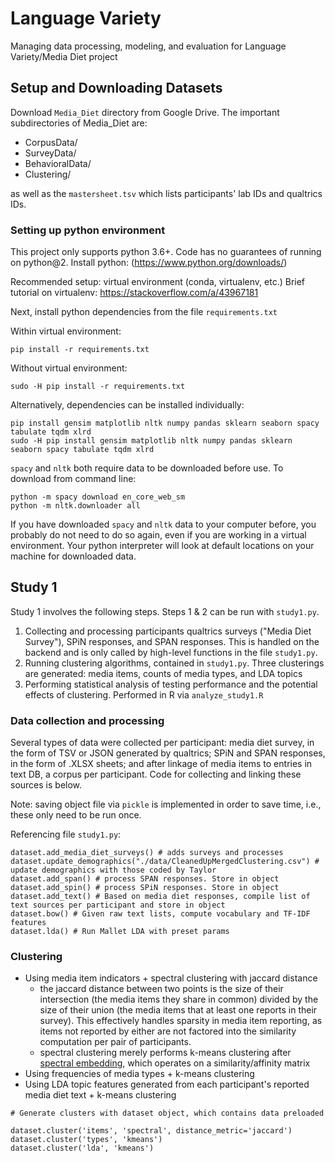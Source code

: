 # Language Variety

Managing data processing, modeling, and evaluation for Language Variety/Media Diet project

## Setup and Downloading Datasets

Download `Media_Diet` directory from Google Drive. The important subdirectories of Media_Diet are:

* CorpusData/
* SurveyData/
* BehavioralData/
* Clustering/

as well as the `mastersheet.tsv` which lists participants' lab IDs and qualtrics IDs.

### Setting up python environment

This project only supports python 3.6+. Code has no guarantees of running on python@2. Install python: (https://www.python.org/downloads/)

Recommended setup: virtual environment (conda, virtualenv, etc.) 
Brief tutorial on virtualenv: https://stackoverflow.com/a/43967181

Next, install python dependencies from the file `requirements.txt`

Within virtual environment:

```
pip install -r requirements.txt
```

Without virtual environment:

```
sudo -H pip install -r requirements.txt

```

Alternatively, dependencies can be installed individually:
```
pip install gensim matplotlib nltk numpy pandas sklearn seaborn spacy tabulate tqdm xlrd
sudo -H pip install gensim matplotlib nltk numpy pandas sklearn seaborn spacy tabulate tqdm xlrd
```

`spacy` and `nltk` both require data to be downloaded before use. To download from command line:
```
python -m spacy download en_core_web_sm
python -m nltk.downloader all
```

If you have downloaded `spacy` and `nltk` data to your computer before, you probably do not need to do so again, even if you are working in a virtual environment. Your python interpreter will look at default locations on your machine for downloaded data.


## Study 1

Study 1 involves the following steps. Steps 1 & 2 can be run with `study1.py`.

1. Collecting and processing participants qualtrics surveys ("Media Diet Survey"), SPiN responses, and SPAN responses. This is handled on the backend and is only called by high-level functions in the file `study1.py`. 
2. Running clustering algorithms, contained in `study1.py`. Three clusterings are generated: media items, counts of media types, and LDA topics
3. Performing statistical analysis of testing performance and the potential effects of clustering. Performed in R via `analyze_study1.R`

### Data collection and processing

Several types of data were collected per participant: media diet survey, in the form of TSV or JSON generated by qualtrics; SPiN and SPAN responses, in the form of .XLSX sheets; and after linkage of media items to entries in text DB, a corpus per participant. Code for collecting and linking these sources is below.

Note: saving object file via `pickle` is implemented in order to save time, i.e., these only need to be run once.


Referencing file `study1.py`: 
```
dataset.add_media_diet_surveys() # adds surveys and processes
dataset.update_demographics("./data/CleanedUpMergedClustering.csv") # update demographics with those coded by Taylor
dataset.add_span() # process SPAN responses. Store in object
dataset.add_spin() # process SPiN responses. Store in object
dataset.add_text() # Based on media diet responses, compile list of text sources per participant and store in object
dataset.bow() # Given raw text lists, compute vocabulary and TF-IDF features
dataset.lda() # Run Mallet LDA with preset params
```

### Clustering

* Using media item indicators + spectral clustering with jaccard distance
    * the jaccard distance between two points is the size of their intersection (the media items they share in common) divided by the size of their union (the media items that at least one reports in their survey). This effectively handles sparsity in media item reporting, as items not reported by either are not factored into the similarity computation per pair of participants.
    * spectral clustering merely performs k-means clustering after [spectral embedding](https://scikit-learn.org/stable/modules/manifold.html#spectral-embedding), which operates on a similarity/affinity matrix
* Using frequencies of media types + k-means clustering
* Using LDA topic features generated from each participant's reported media diet text + k-means clustering
```
# Generate clusters with dataset object, which contains data preloaded

dataset.cluster('items', 'spectral', distance_metric='jaccard')
dataset.cluster('types', 'kmeans')
dataset.cluster('lda', 'kmeans')

```


